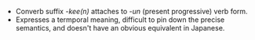 - Converb suffix *-kee(n)* attaches to *-un* (present progressive) verb form.
- Expresses a termporal meaning, difficult to pin down the precise semantics, and doesn't have an obvious equivalent in Japanese.